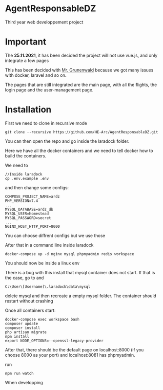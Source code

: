 # AgentResponsableDZ

Third year web developpement project

# Important

The **25.11.2021**, it has been decided the project will not use vue.js, and only integrate a few pages

This has been decided with [Mr. Grunenwald](https://github.com/grunenwald) because we got many issues with docker, laravel and so on.

The pages that are still integrated are the main page, with all the flights, the login page and the user-management page.

# Installation

First we need to clone in recursive mode

```
git clone --recursive https://github.com/HE-Arc/AgentResponsableDZ.git
```

You can then open the repo and go inside the laradock folder.

Here we have all the docker containers and we need to tell docker how to build the containers. 

We need to

```
//Inside laradock
cp .env.example .env
```

and then change some configs:
```
COMPOSE_PROJECT_NAME=ardz
PHP_VERSION=7.4
...
MYSQL_DATABASE=ardz_db
MYSQL_USER=homestead
MYSQL_PASSWORD=secret
...
NGINX_HOST_HTTP_PORT=8000

```

You can choose diffrent configs but we use those

After that in a command line inside laradock
```
docker-compose up -d nginx mysql phpmyadmin redis workspace
```

You should now be inside a linux env

There is a bug with this install that mysql container does not start. If that is the case, go to and 
```
C:\User\[Username]\.laradock\data\mysql
```

delete mysql and then recreate a empty mysql folder. The container should restart without crashing

Once all containers start:
```
docker-compose exec workspace bash
composer update
composer install
php artisan migrate
npm install
export NODE_OPTIONS=--openssl-legacy-provider
```



After that, there should be the default page on localhost:8000 (if you choose 8000 as your port) and localhost:8081 has phpmyadmin.

run
```
npm run watch
```
When developping
